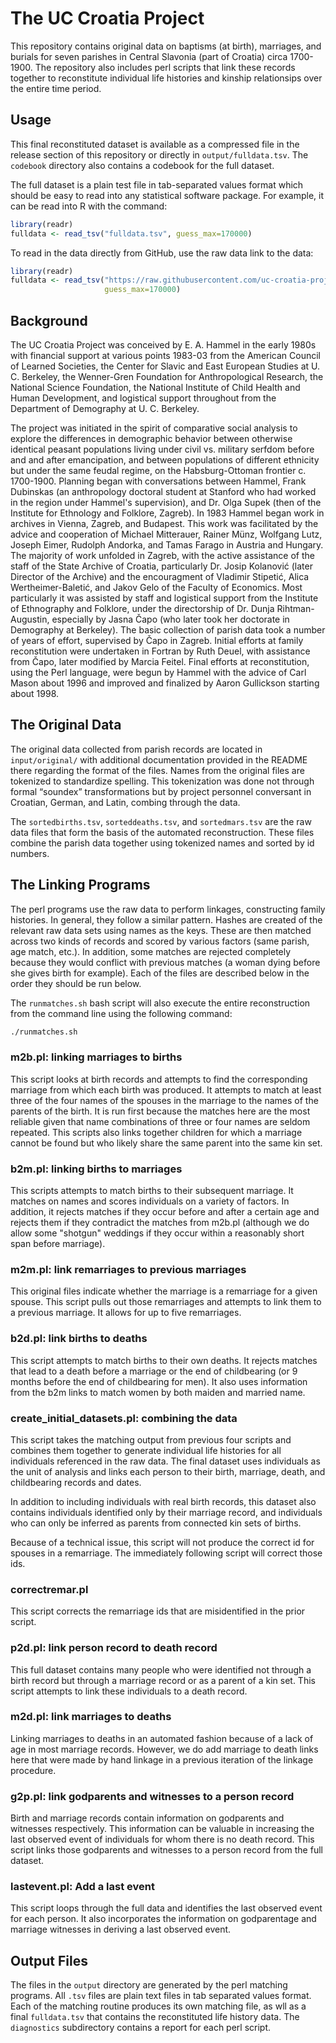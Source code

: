 # The UC Croatia Project

This repository contains original data on baptisms (at birth), marriages, and burials for seven parishes in Central Slavonia (part of Croatia) circa 1700-1900. The repository also includes perl scripts that link these records together to reconstitute individual life histories and kinship relationsips over the entire time period. 

## Usage

This final reconstituted dataset is available as a compressed file in the release section of this repository or directly in `output/fulldata.tsv`. The `codebook` directory also contains a codebook for the full dataset.

The full dataset is a plain test file in tab-separated values format which should be easy to read into any statistical software package. For example, it can be read into R with the command:

```r
library(readr)
fulldata <- read_tsv("fulldata.tsv", guess_max=170000)
```

To read in the data directly from GitHub, use the raw data link to the data:

```r
library(readr)
fulldata <- read_tsv("https://raw.githubusercontent.com/uc-croatia-project/croat_hist_match/master/output/fulldata.tsv", 
                     guess_max=170000)
```

## Background

The UC Croatia Project was conceived by E. A. Hammel in the early 1980s with financial support at various points 1983-03 from the American Council of Learned Societies, the Center for Slavic and East European Studies at U. C. Berkeley, the Wenner-Gren Foundation for Anthropological Research, the National Science Foundation, the National Institute of Child Health and Human Development, and logistical support throughout from the Department of Demography at U. C. Berkeley.

The project was initiated in the spirit of comparative social analysis to explore the differences in demographic behavior between otherwise identical peasant populations living under civil vs. military serfdom before and and after emancipation, and between populations of different ethnicity but under the same feudal regime, on the Habsburg-Ottoman frontier c. 1700-1900.  Planning began with conversations between Hammel, Frank Dubinskas (an anthropology doctoral student at Stanford who had worked in the region under Hammel's supervision), and Dr. Olga Supek (then of the Institute for Ethnology and Folklore, Zagreb). In 1983 Hammel began work in archives in Vienna, Zagreb, and Budapest. This work was facilitated by the advice and cooperation of Michael Mitterauer, Rainer Münz, Wolfgang Lutz, Joseph Eimer, Rudolph Andorka, and Tamas Farago in Austria and Hungary. The majority of work unfolded in Zagreb, with the active assistance of the staff of the State Archive of Croatia, particularly Dr. Josip Kolanović (later Director of the Archive) and the encouragment of Vladimir Stipetić, Alica Wertheimer-Baletić, and Jakov Gelo of the Faculty of Economics. Most particularly it was assisted by staff and logistical support from the Institute of Ethnography and Folklore, under the directorship of Dr. Dunja Rihtman-Augustin, especially by Jasna Čapo (who later took her doctorate in Demography at Berkeley).  The basic collection of parish data took a number of years of effort, supervised by Čapo in Zagreb. Initial efforts at family reconstitution were undertaken in Fortran by Ruth Deuel, with assistance from Čapo, later modified by Marcia Feitel. Final efforts at reconstitution, using the Perl language, were begun by Hammel with the advice of Carl Mason about 1996 and improved and finalized by Aaron Gullickson starting about 1998.

## The Original Data

The original data collected from parish records are located in `input/original/` with additional documentation provided in the README there regarding the format of the files. Names from the original files are tokenized to standardize spelling. This tokenization was done not through formal “soundex” transformations but by project personnel conversant in Croatian, German, and Latin, combing through the data.

The `sortedbirths.tsv`, `sorteddeaths.tsv`, and `sortedmars.tsv` are the raw data files that form the basis of the automated reconstruction. These files combine the parish data together using tokenized names and sorted by id numbers.

## The Linking Programs

The perl programs use the raw data to perform linkages, constructing family histories.  In general, they follow a similar pattern.  Hashes are created of the relevant raw data sets using names as the keys.  These are then matched across two kinds of records and scored by various factors (same parish, age match, etc.).  In addition, some matches are rejected completely because they would conflict with previous matches (a woman dying before she gives birth for example). Each of the files are described below in the order they should be run below.

 The `runmatches.sh` bash script will also execute the entire reconstruction from the command line using the following command:
 
 ```bash
 ./runmatches.sh
 ```

### m2b.pl: linking marriages to births

This script looks at birth records and attempts to find the corresponding marriage from which each birth was produced.  It attempts to match at least three of the four names of the spouses in the marriage to the names of the parents of the birth.  It is run first because the matches here are the most reliable given that name combinations of three or four names are seldom repeated.  This scripts also links together children for which a marriage cannot be found but who likely share the same parent into the same kin set.

### b2m.pl: linking births to marriages 

This scripts attempts to match births to their subsequent marriage.  It matches on names and scores individuals on a variety of factors.  In addition, it rejects matches if they occur before and after a certain age and rejects them if they contradict the matches from m2b.pl (although we do allow some "shotgun" weddings if they occur within a reasonably short span before marriage).

### m2m.pl: link remarriages to previous marriages

This original files indicate whether the marriage is a remarriage for a given spouse. This script pulls out those remarriages and attempts to link them to a previous marriage. It allows for up to five remarriages.

### b2d.pl: link births to deaths

This script attempts to match births to their own deaths.  It rejects matches that lead to a death before a marriage or the end of childbearing (or 9 months before the end of childbearing for men). It also uses information from the b2m links to match women by both maiden and married name.

### create_initial_datasets.pl: combining the data

This script takes the matching output from previous four scripts and combines them together to generate individual life histories for all individuals referenced in the raw data. The final dataset uses individuals as the unit of analysis and links each person to their birth, marriage, death, and childbearing records and dates. 

In addition to including individuals with real birth records, this dataset also contains individuals identified only by their marriage record, and individuals who can only be inferred as parents from connected kin sets of births.

Because of a technical issue, this script will not produce the correct id for spouses in a remarriage. The immediately following script will correct those ids.

### correctremar.pl

This script corrects the remarriage ids that are misidentified in the prior script.

### p2d.pl: link person record to death record

This full dataset contains many people who were identified not through a birth record but through a marriage record or as a parent of a kin set. This script attempts to link these individuals to a death record.

### m2d.pl: link marriages to deaths

Linking marriages to deaths in an automated fashion because of a lack of age in most marriage records. However, we do add marriage to death links here that were made by hand linkage in a previous iteration of the linkage procedure.

### g2p.pl: link godparents and witnesses to a person record

Birth and marriage records contain information on godparents and witnesses respectively. This information can be valuable in increasing the last observed event of individuals for whom there is no death record. This script links those godparents and witnesses to a person record from the full dataset.

### lastevent.pl: Add a last event

This script loops through the full data and identifies the last observed event for each person. It also incorporates the information on godparentage and marriage witnesses in deriving a last observed event.


## Output Files

The files in the `output` directory are generated by the perl matching programs. All `.tsv` files are plain text files in tab separated values format. Each of the matching routine produces its own matching file, as wll as a final `fulldata.tsv` that contains the reconstituted life history data. The `diagnostics` subdirectory contains a report for each perl script.
